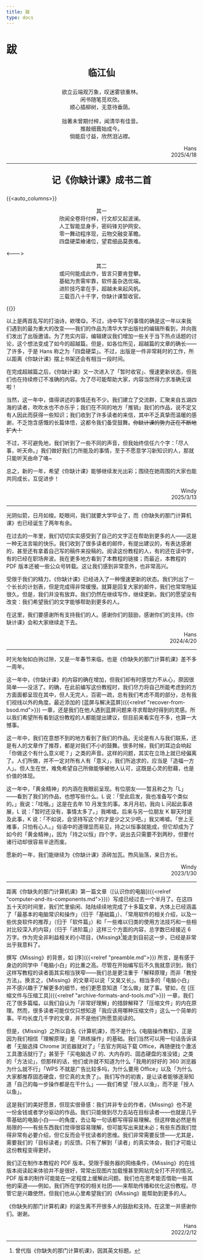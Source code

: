 ```yaml
---
title: 跋
type: docs
---
```


# 跋

<p align="center" style="font-size: 24px; font-weight: bold;">临江仙</p>
<p align="center">
欲立云端观万象，叹迷雾锁重林。<br>
闲书随笔觅欢欣。<br>
顺心插柳树，无意待垂荫。<br>
<br>
拙著未曾期付梓，闻清华有佳音。<br>
推敲细葺始成今。<br>
倘能启寸益，欣然泪沾襟。<br>
</p>

<p style="text-align: end">Hans<br>2025/4/18

---

<p align="center" style="font-size: 24px; font-weight: bold;">记《你缺计课》成书二首</p>

{{<auto_columns>}}
<p align="center">
  其一<br>
  欣闻全卷将付梓，行文却又起波澜。<br>
  人工智能显身手，密码锋刃护网安。<br>
  零一舞动程序现，云物交融变革瞻。<br>
  四盘硬菜飨诸位，望君细品莫畏难。
</p>
<--->
<p align="center">
  其二<br>
  或问何能成此作，皆言只要肯登攀。<br>
  基础为贵需牢靠，软件虽杂选优端。<br>
  进阶技巧拿在手，超越未来起风帆。<br>
  三载百八十千字，你缺计课暂收官。
</p>
{{</auto_columns>}}

以上是两首乱写的打油诗，欸嘿😋。不过，诗中写下的事情的确是这一年以来我们遇到的最为重大的改变——我们的作品为清华大学出版社的编辑所看到，并向我们发出了出版邀请。为了充实内容，编辑建议我们增加一些关于当下热点话题的讨论，这个想法变成了如今的超越篇。但是，如各位所见，超越篇的文章的确长——了许多，于是 Hans 称之为「四盘硬菜」。不过，出版是一件非常耗时的工作，所以距离《你缺计课》摆上书架还会有相当一段时间。

在完成超越篇之后，《你缺计课》又一次进入了「暂时收官」、慢速更新状态，但我们也在持续修订不准确的内容。为了尽可能帮助大家，内容当然得力求准确无误啦！

当然，这一年中，值得讲述的事情还有不少。我们建立了交流群，汇聚来自五湖四海的读者，吹吹水也不亦乐乎；我们在不同的地方「推销」我们的作品，说不定又有人因此而获得一些知识；我们收到了许多读者的来信，其中不乏真挚而温暖的感谢，不乏饱含感慨的长篇体悟，这都令我们备受鼓舞。~~你缺计课的势力正在不断地扩大！~~

不过，不可避免地，我们听到了一些不同的声音，但我始终信任六个字：「尽人事，听天命。」我们做好我们力所能及的事情，至于不愿意学习新知识的人，那就只能听天由命了咯~

总之，新的一年，希望《你缺计课》能够继续发光出彩；围绕在她周围的大家也能共同成长，互促进步！

<p style="text-align: end">Windy<br>2025/3/13

---

光阴似箭，日月如梭。眨眼间，我们就要大学毕业了，而《你缺失的那门计算机课》也已经诞生了两年有余。

在过去的一年里，我们切切实实感受到了自己的文字正在帮助到更多的人——这是一种无法言喻的快乐。我们收到了很多读者的邮件，有提出建议的，有表达感谢的，甚至还有拿着自己写的稿件来投稿的。阅读这份教程的人，有的还在读中学，有的已经在职场奔波。我在更多地方看到了本教程的链接；而最近，本教程的 PDF 版本还被一些公众号转载。这让我们感到非常意外，也非常高兴。

受限于我们的精力，《你缺计课》已经进入了一种慢速更新的状态。我们列出了一个长长的计划表，但是完成得非常缓慢。就算是回复大家的邮件，我们也常常拖延很久。但是，我们并没有放弃。我们仍然在继续写作，继续更新。我们的愿望没有改变：我们希望我们的文字能够帮助到更多的人。

在这里，我们要感谢所有支持我们的人。感谢你们的鼓励，感谢你们的支持。《你缺计课》会和大家继续走下去。

<p style="text-align: end">Hans<br>2024/4/20

---

时光匆匆如白驹过隙，又是一年春节来临，也是《你缺失的那门计算机课》差不多一周年。

这一年中，《你缺计课》的内容的确在增加，但我们却有时感觉力不从心，原因很简单——没活了。的确，在此前编写这份教程时，我们尽力将自己所能考虑到的方方面面都呈现在其中，但人无完人，百密一疏，总有我们考虑不周的部分，总有我们视线以外的角度。最近添加的 [蓝屏与解决蓝屏]({{<relref "recover-from-bsod.md">}}) 一章，还是我们在他人遇到蓝屏问题来寻求帮助时得到的灵感。所以我们希望所有看到这份教程的人都能提出建议，但目前来看实在不多，也算一大憾事。

这一年中，我们在意想不到的地方看到了我们的作品。无论是有人与我们联系，还是有人的文章作了推荐，都是对我们不小的鼓舞。很多时候，我们的耳边会响起「你做这个有什么意义呢？」之类的声音。这样的问题，其实在立场上就已经偏离了。人们所做，并不一定对所有人有「意义」，我们所追求的，应当是「造福一方人」。但人生在世，难免希望自己所做能够被他人认可，这既是心灵的慰藉，也是价值的体现。

这一年中，「黄金精神」的内涵在我眼前呈现。有位朋友——暂且称之为「L」——看到了我们的作品，也想写些什么。L 说：「受此启发，我也准备写个类似的。」我说：「哇哦。」这是在去年 10 月发生的事。本月月初，我向 L 问起此事进展，L 说：「暂时还没有，事情太多了。」我唏嘘。后来与另一位朋友 K 聊天时提及此事，K 说：「不如说，会坚持写这个的才是少之又少吧。」我又唏嘘。「世上无难事，只怕有心人。」俗语中的道理显而易见，持之以恒事就能成，但它却成为了如今的「黄金精神」，因为「持之以恒」四个字，说出去只需要不到两秒，但要付诸行动却很容易半途而废。

愿新的一年，我们能继续为《你缺计课》添砖加瓦。煦风骀荡，来日方长。

<p style="text-align: end">Windy<br>2023/1/30

---

距离《你缺失的那门计算机课》第一篇文章（[认识你的电脑]({{<relref "computer-and-its-components.md">}})）写成已经过去一个半月了。在这四五十天的时间里，我们忙里偷闲、陆陆续续地完成了十多篇文章，大体上已经涵盖了「最基本的电脑常识和操作」（归于「基础篇」）、「常用软件的相关介绍，以及一些优良软件的推荐」（归于「软件篇」）和「一些难以归类的使用方法技巧和一些相对比较深入的内容」（归于「进阶篇」）这样三个方面的内容，总字数已经接近 6 万字。作为完全非利益相关的小项目，《Missing》[^MissingName]能走到目前这一步，已经是非常出乎我意料了。

[^MissingName]: 曾代指《你缺失的那门计算机课》，因其英文标题。

撰写《Missing》的背景，如 [序]({{<relref "preamble.md">}}) 所言，是有感于身边的同学中「电脑小白」的比重之高。尽管在开始编写后不久我就意识到，我们这样写教程的读者面其实相当狭窄——我们总是更注重于「解释原理」而非「教授方法」。换言之，《Missing》的文章可以说「又臭又长」。相当多的「电脑小白」并不感兴趣于了解更多的细节，他们更愿意知道「怎么做」就了事。譬如，在 [压缩文件与压缩工具]({{<relref "archive-formats-and-tools.md">}}) 一章，我们花了很多篇幅，以我们自认为「非常好理解」的措辞解释了「压缩文件」的内在原理。然而，很多读者可能仅仅只想知道「我应该用哪种压缩文件」这么一个简单的事。平均长度几千字的文章，并不是他们所愿意阅读的。

但是，《Missing》之所以自名《计算机课》，而不是什么《电脑操作教程》，正是因为我们相信「理解原理」是「熟练操作」的基础。我们当然可以用一句话告诉读者「无脑选择 Chrome 浏览器就对了」「去官方网站下载 Office，再随便找个激活工具激活就行了」甚至于「买电脑选 i7 的、大内存的、固态硬盘的准没错」之类的「方法论」，但那样的话，他们或许就不知道为什么「我用的好好的 360 浏览器为什么就不行」「WPS 不就是广告比较多吗，为什么要用 Office」以及「为什么大家都推荐固态硬盘，但它真的太贵了」。我们写作的初衷，是让读者能够逐渐知道「自己的每一步操作都是在干什么」——我们希望「授人以渔」，而不是「授人以鱼」。

这是我们的美好愿景，但现实很骨感：我们并非专业的作者，《Missing》也不是一份金钱或者学分驱动的作品。我们只能做到尽力去站在目标读者——也就是几乎零基础的电脑小白——的角度，去让每一句话都写得容易理解。但这样做必然是有局限的——有些东西我们觉得很容易理解，但可能写出来就未必；有些东西我们觉得非常有必要介绍，但它反而会干扰读者的思维。我们非常需要反馈——尤其是，需要我们的「目标读者」的反馈。只有了解到「读者」的真实体会，我们才可能让这份教程变得更好。

我们正在制作本教程的 PDF 版本。受限于服务器的网络条件，《Missing》的在线版本阅读起来体验并不是很好，常常出现图片加载慢甚至网站完全打不开的情况。PDF 版本的制作可能能在一定程度上缓解此问题。我们也在思考能否借助一些其他的渠道——例如，我们所在学校的相关社团——来帮助传播和优化这份教程。尽管它是兴趣使然，但我们也从心里希望我们的《Missing》能帮助到更多的人。

《你缺失的那门计算机课》的诞生离不开很多人的鼓励和支持。在这里一并感谢你们。谢谢。

<p style="text-align: end">Hans<br>2022/2/12